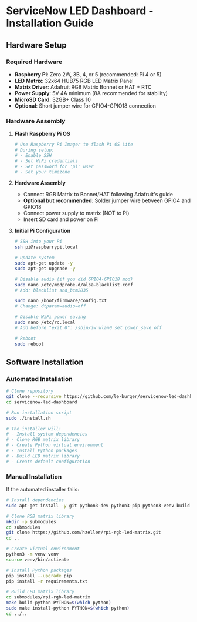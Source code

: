 # ServiceNow LED Dashboard - Installation Guide

## Hardware Setup

### Required Hardware
- **Raspberry Pi**: Zero 2W, 3B, 4, or 5 (recommended: Pi 4 or 5)
- **LED Matrix**: 32x64 HUB75 RGB LED Matrix Panel
- **Matrix Driver**: Adafruit RGB Matrix Bonnet or HAT + RTC
- **Power Supply**: 5V 4A minimum (8A recommended for stability)
- **MicroSD Card**: 32GB+ Class 10
- **Optional**: Short jumper wire for GPIO4-GPIO18 connection

### Hardware Assembly

1. **Flash Raspberry Pi OS**
   ```bash
   # Use Raspberry Pi Imager to flash Pi OS Lite
   # During setup:
   # - Enable SSH
   # - Set WiFi credentials  
   # - Set password for 'pi' user
   # - Set your timezone
   ```

2. **Hardware Assembly**
   - Connect RGB Matrix to Bonnet/HAT following Adafruit's guide
   - **Optional but recommended**: Solder jumper wire between GPIO4 and GPIO18
   - Connect power supply to matrix (NOT to Pi)
   - Insert SD card and power on Pi

3. **Initial Pi Configuration**
   ```bash
   # SSH into your Pi
   ssh pi@raspberrypi.local
   
   # Update system
   sudo apt-get update -y
   sudo apt-get upgrade -y
   
   # Disable audio (if you did GPIO4-GPIO18 mod)
   sudo nano /etc/modprobe.d/alsa-blacklist.conf
   # Add: blacklist snd_bcm2835
   
   sudo nano /boot/firmware/config.txt
   # Change: dtparam=audio=off
   
   # Disable WiFi power saving
   sudo nano /etc/rc.local
   # Add before "exit 0": /sbin/iw wlan0 set power_save off
   
   # Reboot
   sudo reboot
   ```

## Software Installation

### Automated Installation
```bash
# Clone repository
git clone --recursive https://github.com/le-burger/servicenow-led-dashboard.git
cd servicenow-led-dashboard

# Run installation script
sudo ./install.sh

# The installer will:
# - Install system dependencies
# - Clone RGB matrix library
# - Create Python virtual environment
# - Install Python packages
# - Build LED matrix library
# - Create default configuration
```

### Manual Installation
If the automated installer fails:

```bash
# Install dependencies
sudo apt-get install -y git python3-dev python3-pip python3-venv build-essential

# Clone RGB matrix library
mkdir -p submodules
cd submodules
git clone https://github.com/hzeller/rpi-rgb-led-matrix.git
cd ..

# Create virtual environment
python3 -m venv venv
source venv/bin/activate

# Install Python packages
pip install --upgrade pip
pip install -r requirements.txt

# Build LED matrix library
cd submodules/rpi-rgb-led-matrix
make build-python PYTHON=$(which python)
sudo make install-python PYTHON=$(which python)
cd ../..
```

